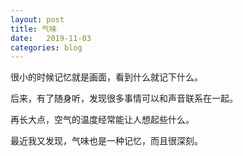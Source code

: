 ```yaml
---
layout: post
title: 气味
date:   2019-11-03
categories: blog
---
```


很小的时候记忆就是画面，看到什么就记下什么。  

后来，有了随身听，发现很多事情可以和声音联系在一起。  

再长大点，空气的温度经常能让人想起些什么。  

最近我又发现，气味也是一种记忆，而且很深刻。







